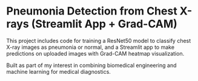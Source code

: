 # Pneumonia Detection from Chest X-rays (Streamlit App + Grad-CAM)
This project includes code for training a ResNet50 model to classify chest X-ray images as pneumonia or normal, and a Streamlit app to make predictions on uploaded images with Grad-CAM heatmap visualization.

Built as part of my interest in combining biomedical engineering and machine learning for medical diagnostics.

